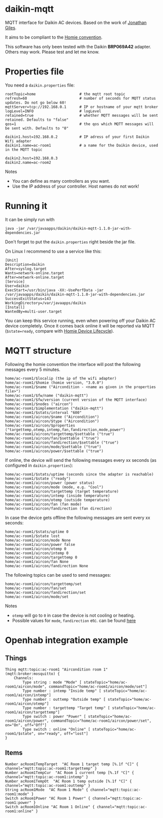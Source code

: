 # daikin-mqtt
MQTT interface for Daikin AC devices. 
Based on the work of [Jonathan Giles](https://bitbucket.org/JonathanGiles/jdaikin/src/default/).

It aims to be compliant to the [Homie convention](https://homieiot.github.io).

This software has only been tested with the Daikin **BRP069A42** adapter. Others may work. Please test and let me know.

# Properties file
You need a `daikin.properties` file:

```
rootTopic=home                    # the mqtt root topic
refresh=60                        # number of seconds for MQTT status updates. Do not go below 60!
mqttServer=tcp://192.168.0.1      # IP or hostname of your mqtt broker
logLevel=INFO                     # logLevel
retained=true                     # whether MQTT messages will be sent retained. Defaults to "false"
qos=1                             # the qos which MQTT messages will be sent with. Defaults to "0"

daikin1.host=192.168.0.2          # IP adress of your first Daikin Wifi adapter
daikin1.name=ac-room1             # a name for the Daikin device, used in the MQTT topic

daikin2.host=192.168.0.3
daikin2.name=ac-room2
```

Notes
* You can define as many controllers as you want.
* Use the IP address of your controller. Host names do not work!

# Running it
It can be simply run with

`java -jar /var/javaapps/daikin/daikin-mqtt-1.1.0-jar-with-dependencies.jar`

Don't forget to put the `daikin.properties` right beside the jar file.

On Linux I recommend to use a service like this:

```
[Unit]
Description=daikin
After=syslog.target
Wants=network-online.target
After=network-online.target
[Service]
User=daikin
ExecStart=/usr/bin/java -XX:-UsePerfData -jar /var/javaapps/daikin/daikin-mqtt-1.1.0-jar-with-dependencies.jar
SuccessExitStatus=143
WorkingDirectory=/var/javaapps/daikin
[Install]
WantedBy=multi-user.target
```

You can keep this service running, even when powering off your Daikin AC device completely. Once it comes back online it will be reported via MQTT (`$state=ready`, compare with [Homie Device Lifecycle](https://homieiot.github.io/specification/#device-lifecycle)).

# MQTT structure

Following the homie convention the interface will post the following messages every 5 minutes.

```
home/ac-room1/$localip (the ip of the wifi adapter)
home/ac-room1/$homie (homie version, "3.0.0")
home/ac-room1/$name ("Aircondition - <name as given in the properties file>")
home/ac-room1/$fw/name ("daikin-mqtt")
home/ac-room1/$fw/version (current version of the MQTT interface)
home/ac-room1/$nodes ("aircon")
home/ac-room1/$implementation ("daikin-mqtt")
home/ac-room1/$stats/interval "600"
home/ac-room1/aircon/$name ("Aircondition")
home/ac-room1/aircon/$type ("Aircondition")
home/ac-room1/aircon/$properties ("targettemp,otemp,intemp,fan,fandirection,mode,power")
home/ac-room1/aircon/targettemp/$settable ("true")
home/ac-room1/aircon/fan/$settable ("true")
home/ac-room1/aircon/fandirection/$settable ("true")
home/ac-room1/aircon/mode/$settable ("true")
home/ac-room1/aircon/power/$settable ("true")
```


If online, the device will send the following messages every xx seconds (as configured in `daikin.properties`):

```
home/ac-room1/$stats/uptime (seconds since the adapter is reachable)
home/ac-room1/$state ("ready")
home/ac-room1/aircon/power (power status)
home/ac-room1/aircon/mode (mode, e.g. "Cool")
home/ac-room1/aircon/targettemp (target temperature)
home/ac-room1/aircon/intemp (inside temperature)
home/ac-room1/aircon/otemp (outside temperature)
home/ac-room1/aircon/fan (fan mode)
home/ac-room1/aircon/fandirection (fan direction)
```

In case the device gets offline the following messages are sent every xx seconds:

```
home/ac-room1/$stats/uptime 0
home/ac-room1/$state lost
home/ac-room1/aircon/mode None
home/ac-room1/aircon/power false
home/ac-room1/aircon/otemp 0
home/ac-room1/aircon/intemp 0
home/ac-room1/aircon/targettemp 0
home/ac-room1/aircon/fan None
home/ac-room1/aircon/fandirection None
```

The following topics can be used to send messages:

```
home/ac-room1/aircon/targettemp/set
home/ac-room1/aircon/fan/set
home/ac-room1/aircon/fandirection/set
home/ac-room1/aircon/mode/set

```

Notes
* `otemp` will go to `0` in case the device is not cooling or heating.
* Possible values for `mode`, `fandirection` etc. can be found [here](https://github.com/magcode/daikin-mqtt/tree/master/src/main/java/org/magcode/daikin/connector/enums) 

# Openhab integration example

## Things
```
Thing mqtt:topic:ac-room1 "Aircondition room 1" (mqtt:broker:mosquitto) {
    Channels:
        Type string : mode "Mode" [ stateTopic="home/ac-room1/aircon/mode", commandTopic="home/ac-room1/aircon/mode/set"]
        Type number : intemp "Inside temp" [ stateTopic="home/ac-room1/aircon/intemp"] 
        Type number : outtemp "Outside temp" [ stateTopic="home/ac-room1/aircon/otemp"] 
        Type number : targettemp "Target temp" [ stateTopic="home/ac-room1/aircon/targettemp"] 
        Type switch : power "Power" [ stateTopic="home/ac-room1/aircon/power", commandTopic="home/ac-room1/aircon/power/set", on="On", off="Off"]
        Type switch : online "Online" [ stateTopic="home/ac-room1/$state", on="ready", off="lost"]
}
```
## Items
```
Number acRoom1TempTarget  "AC Room 1 target temp [%.1f °C]" { channel="mqtt:topic:ac-room1:targettemp" }
Number acRoom1TempCur  "AC Room 1 current temp [%.1f °C]" { channel="mqtt:topic:ac-room1:intemp" }
Number acRoom1TempOt  "AC Room 1 temp outside [%.1f °C]" { channel="mqtt:topic:ac-room1:outtemp" }
String acRoom1Mode  "AC Room 1 Mode" { channel="mqtt:topic:ac-room1:mode" }
Switch acRoom1Power "AC Room 1 Power" { channel="mqtt:topic:ac-room1:power" }
Switch acRoom1Online "AC Room 1 Online" { channel="mqtt:topic:ac-room1:online" }
```
